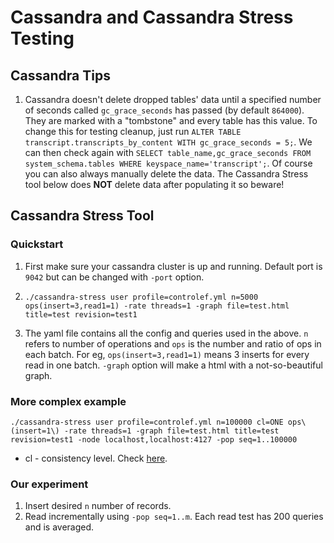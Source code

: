 # Cassandra and Cassandra Stress Testing

## Cassandra Tips

1. Cassandra doesn't delete dropped tables' data until a specified number of seconds called `gc_grace_seconds` has passed (by default `864000`). They are marked with a "tombstone" and every table has this value. To change this for testing cleanup, just run `ALTER TABLE transcript.transcripts_by_content WITH gc_grace_seconds = 5;`. We can then check again with `SELECT table_name,gc_grace_seconds FROM system_schema.tables WHERE keyspace_name='transcript';`. Of course you can also always manually delete the data. The Cassandra Stress tool below does **NOT** delete data after populating it so beware!

## Cassandra Stress Tool

### Quickstart

1. First make sure your cassandra cluster is up and running. Default port is `9042` but can be changed with `-port` option.

2. `./cassandra-stress user profile=controlef.yml n=5000 ops(insert=3,read1=1) -rate threads=1 -graph file=test.html title=test revision=test1`

3. The yaml file contains all the config and queries used in the above. `n` refers to number of operations and `ops` is the number and ratio of ops in each batch. For eg, `ops(insert=3,read1=1)` means 3 inserts for every read in one batch. `-graph` option will make a html with a not-so-beautiful graph.

### More complex example

`./cassandra-stress user profile=controlef.yml n=100000 cl=ONE ops\(insert=1\) -rate threads=1 -graph file=test.html title=test revision=test1 -node localhost,localhost:4127 -pop seq=1..100000`

- cl - consistency level. Check [here](https://docs.datastax.com/en/cql-oss/3.3/cql/cql_reference/cqlshConsistency.html).

### Our experiment

1. Insert desired `n` number of records.
2. Read incrementally using `-pop seq=1..m`. Each read test has 200 queries and is averaged.
